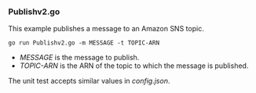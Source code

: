 ### Publishv2.go

This example publishes a message to an Amazon SNS topic.

`go run Publishv2.go -m MESSAGE -t TOPIC-ARN`

- _MESSAGE_ is the message to publish.
- _TOPIC-ARN_ is the ARN of the topic to which the message is published.

The unit test accepts similar values in _config.json_.
